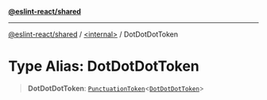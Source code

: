 [**@eslint-react/shared**](../../README.md)

***

[@eslint-react/shared](../../README.md) / [\<internal\>](../README.md) / DotDotDotToken

# Type Alias: DotDotDotToken

> **DotDotDotToken**: [`PunctuationToken`](../interfaces/PunctuationToken.md)\<[`DotDotDotToken`](../enumerations/SyntaxKind.md#dotdotdottoken)\>
